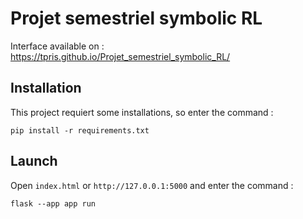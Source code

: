 # Projet semestriel symbolic RL

Interface available on : https://tpris.github.io/Projet_semestriel_symbolic_RL/

## Installation
This project requiert some installations, so enter the command :
```
pip install -r requirements.txt
```

## Launch

Open `index.html` or `http://127.0.0.1:5000` and enter the command :
```
flask --app app run
```
